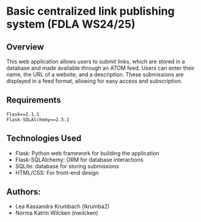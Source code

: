 # Basic centralized link publishing system (FDLA WS24/25)

## Overview

This web application allows users to submit links, which are stored in a database and made available through an ATOM feed. Users can enter their name, the URL of a website, and a description. These submissions are displayed in a feed format, allowing for easy access and subscription.

## Requirements
```
Flask==2.1.1
Flask-SQLAlchemy==2.5.1
```

## Technologies Used

- Flask: Python web framework for building the application 
- Flask-SQLAlchemy: ORM for database interactions
- SQLite: database for storing submissions
- HTML/CSS: For front-end design

## Authors: 
- Lea Kassandra Krumbach (lkrumba2) 
- Norma Katrin Wilcken (nwilcken)